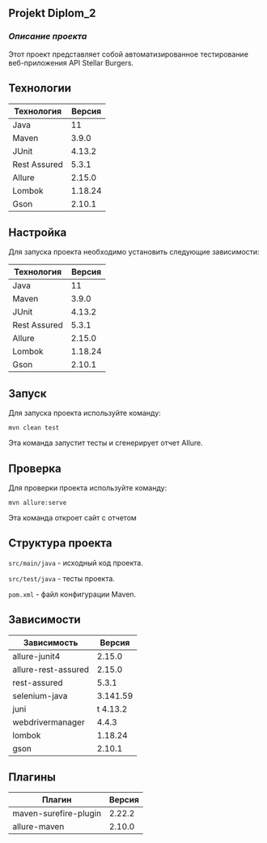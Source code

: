 ## **Projekt Diplom_2**

### _Описание проекта_

Этот проект представляет собой автоматизированное тестирование веб-приложения API Stellar Burgers.

## **Технологии**
Технология  |	Версия
------------|-----------
Java	    |   11
Maven	|       3.9.0
JUnit	|       4.13.2
Rest Assured	|5.3.1
Allure	        |2.15.0
Lombok	        |1.18.24
Gson	        |2.10.1

## **Настройка**
Для запуска проекта необходимо установить следующие зависимости:

Технология  |	Версия
------------|-----------
Java	    |   11
Maven	|       3.9.0
JUnit	|       4.13.2
Rest Assured	|5.3.1
Allure	        |2.15.0
Lombok	        |1.18.24
Gson	        |2.10.1

## **Запуск**

Для запуска проекта используйте команду:

`mvn clean test`

Эта команда запустит тесты и сгенерирует отчет Allure.

## **Проверка**

Для проверки проекта используйте команду:

`mvn allure:serve`

Эта команда откроет сайт с отчетом

## **Структура проекта**
`src/main/java` - исходный код проекта.

`src/test/java` - тесты проекта.

`pom.xml` - файл конфигурации Maven.

## **Зависимости**

Зависимость |	Версия
------------|-----------
allure-junit4 |	2.15.0
allure-rest-assured |	2.15.0
rest-assured |	5.3.1
selenium-java |	3.141.59
juni |t	4.13.2
webdrivermanager |	4.4.3
lombok |	1.18.24
gson |	2.10.1

## **Плагины**
Плагин |	Версия
------------|-----------
maven-surefire-plugin |	2.22.2
allure-maven |	2.10.0
